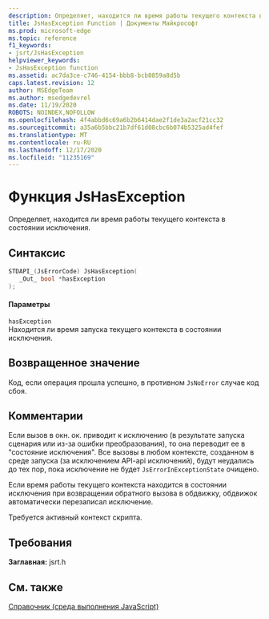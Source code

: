 ```yaml
---
description: Определяет, находится ли время работы текущего контекста в состоянии исключения.
title: JsHasException Function | Документы Майкрософт
ms.prod: microsoft-edge
ms.topic: reference
f1_keywords:
- jsrt/JsHasException
helpviewer_keywords:
- JsHasException function
ms.assetid: ac7da3ce-c746-4154-bbb8-bcb0859a8d5b
caps.latest.revision: 12
author: MSEdgeTeam
ms.author: msedgedevrel
ms.date: 11/19/2020
ROBOTS: NOINDEX,NOFOLLOW
ms.openlocfilehash: 4f4abbd6c69a6b2b6414dae2f1de3a2acf21cc32
ms.sourcegitcommit: a35a6b5bbc21b7df61d08cbc6b074b5325ad4fef
ms.translationtype: MT
ms.contentlocale: ru-RU
ms.lasthandoff: 12/17/2020
ms.locfileid: "11235169"
---
```

# Функция JsHasException

Определяет, находится ли время работы текущего контекста в состоянии исключения.  
  
## Синтаксис  
  
```cpp  
STDAPI_(JsErrorCode) JsHasException(  
   _Out_ bool *hasException  
);  
```  
  
#### Параметры  
 `hasException`  
 Находится ли время запуска текущего контекста в состоянии исключения.  
  
## Возвращенное значение  
 Код, если операция прошла успешно, в противном `JsNoError` случае код сбоя.  
  
## Комментарии  
 Если вызов в окн. ок. приводит к исключению (в результате запуска сценария или из-за ошибки преобразования), то она переводит ее в "состояние исключения". Все вызовы в любом контексте, созданном в среде запуска (за исключением API-api исключений), будут неудались до тех пор, пока исключение не будет `JsErrorInExceptionState` очищено.  
  
 Если время работы текущего контекста находится в состоянии исключения при возвращении обратного вызова в обдвижку, обдвижок автоматически перезаписал исключение.  
  
 Требуется активный контекст скрипта.  
  
## Требования  
 **Заглавная:** jsrt.h  
  
## См. также  
 [Справочник (среда выполнения JavaScript)](../chakra-hosting/reference-javascript-runtime.md)
